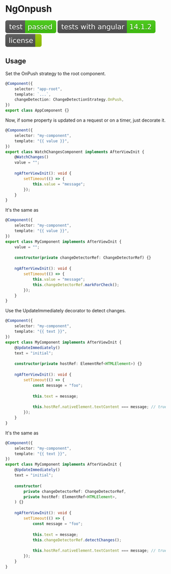 # NgOnpush

![test: passed](https://raw.githubusercontent.com/PavelDymkov/ng-onpush/master/badges/test.svg)
![tests with angular: 14.1.2](https://raw.githubusercontent.com/PavelDymkov/ng-onpush/master/badges/ng-version.svg)
![license: ](https://raw.githubusercontent.com/PavelDymkov/ng-onpush/master/badges/license.svg)

## Usage

Set the OnPush strategy to the root component.

```ts
@Component({
    selector: "app-root",
    template: `...`,
    changeDetection: ChangeDetectionStrategy.OnPush,
})
export class AppComponent {}
```

Now, if some property is updated on a request or on a timer, just decorate it.

```ts
@Component({
    selector: "my-component",
    template: "{{ value }}",
})
export class WatchChangesComponent implements AfterViewInit {
    @WatchChanges()
    value = "";

    ngAfterViewInit(): void {
        setTimeout(() => {
            this.value = "message";
        });
    }
}
```

It's the same as

```ts
@Component({
    selector: "my-component",
    template: "{{ value }}",
})
export class MyComponent implements AfterViewInit {
    value = "";

    constructor(private changeDetectorRef: ChangeDetectorRef) {}

    ngAfterViewInit(): void {
        setTimeout(() => {
            this.value = "message";
            this.changeDetectorRef.markForCheck();
        });
    }
}
```

Use the UpdateImmediately decorator to detect changes.

```ts
@Component({
    selector: "my-component",
    template: "{{ text }}",
})
export class MyComponent implements AfterViewInit {
    @UpdateImmediately()
    text = "initial";

    constructor(private hostRef: ElementRef<HTMLElement>) {}

    ngAfterViewInit(): void {
        setTimeout(() => {
            const message = "foo";

            this.text = message;

            this.hostRef.nativeElement.textContent === message; // true
        });
    }
}
```

It's the same as

```ts
@Component({
    selector: "my-component",
    template: "{{ text }}",
})
export class MyComponent implements AfterViewInit {
    @UpdateImmediately()
    text = "initial";

    constructor(
        private changeDetectorRef: ChangeDetectorRef,
        private hostRef: ElementRef<HTMLElement>,
    ) {}

    ngAfterViewInit(): void {
        setTimeout(() => {
            const message = "foo";

            this.text = message;
            this.changeDetectorRef.detectChanges();

            this.hostRef.nativeElement.textContent === message; // true
        });
    }
}
```
